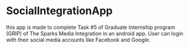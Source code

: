 # SocialIntegrationApp
this app is made to complete Task #5 of Graduate Internship program (GRIP) of The Sparks Media Integration in an android app.
User can login with their social media accounts like Facebook and Google.
